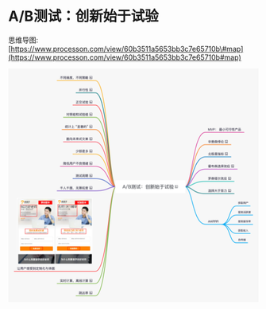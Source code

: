 # A/B测试：创新始于试验

思维导图:  [https://www.processon.com/view/60b3511a5653bb3c7e65710b\#map](https://www.processon.com/view/60b3511a5653bb3c7e65710b#map)

![](.gitbook/assets/ab-ce-shi-chuang-xin-shi-yu-shi-yan-.png)

